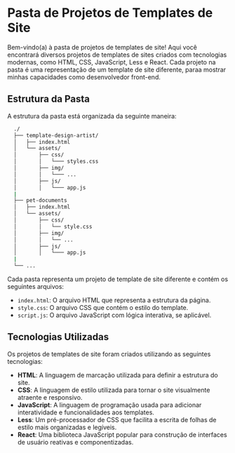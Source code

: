 # Pasta de Projetos de Templates de Site

Bem-vindo(a) à pasta de projetos de templates de site! Aqui você encontrará diversos projetos de templates de sites criados com tecnologias modernas, como HTML, CSS, JavaScript, Less e React. Cada projeto na pasta é uma representação de um template de site diferente, paraa mostrar minhas capacidades como desenvolvedor front-end.

## Estrutura da Pasta

A estrutura da pasta está organizada da seguinte maneira:

```bash
  ./
  ├── template-design-artist/
  │   ├── index.html
  │   └── assets/
  │       ├── css/
  │       │   └─── styles.css
  │       ├── img/
  │       │   └─── ...
  │       ├── js/
  │       │   └─── app.js
  |
  ├── pet-documents
  │   ├── index.html
  │   └── assets/
  │       ├── css/
  │       │   └── style.css
  │       ├── img/
  │       │   └── ...
  │       ├── js/
  │       │   └─── app.js
  |
  └── ...
```

Cada pasta representa um projeto de template de site diferente e contém os seguintes arquivos:

- `index.html`: O arquivo HTML que representa a estrutura da página.
- `style.css`: O arquivo CSS que contém o estilo do template.
- `script.js`: O arquivo JavaScript com lógica interativa, se aplicável.

## Tecnologias Utilizadas

Os projetos de templates de site foram criados utilizando as seguintes tecnologias:

- **HTML**: A linguagem de marcação utilizada para definir a estrutura do site.
- **CSS**: A linguagem de estilo utilizada para tornar o site visualmente atraente e responsivo.
- **JavaScript**: A linguagem de programação usada para adicionar interatividade e funcionalidades aos templates.
- **Less**: Um pré-processador de CSS que facilita a escrita de folhas de estilo mais organizadas e legíveis.
- **React**: Uma biblioteca JavaScript popular para construção de interfaces de usuário reativas e componentizadas.
